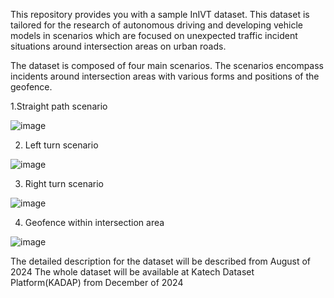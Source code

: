 This repository provides you with a sample InIVT dataset.
This dataset is tailored for the research of autonomous driving and developing vehicle models in scenarios which are focused on unexpected traffic incident situations around intersection areas on urban roads.

The dataset is composed of four main scenarios. 
The scenarios encompass incidents around intersection areas with various forms and positions of the geofence.

1.Straight path scenario

![image](https://github.com/ParkJunYeop/InIVT-dataset/assets/61575966/2e3d8af2-73a7-42e4-a90a-8ab32e9515a3)

2. Left turn scenario

![image](https://github.com/ParkJunYeop/InIVT-dataset/assets/61575966/10ab26a9-35a9-4e93-af54-02f264101feb)

3. Right turn scenario

![image](https://github.com/ParkJunYeop/InIVT-dataset/assets/61575966/4a1ec729-74c9-49c6-a2b7-f952b0158146)

4. Geofence within intersection area

![image](https://github.com/ParkJunYeop/InIVT-dataset/assets/61575966/93408d09-db10-435b-b1eb-993cf9ec9810)


The detailed description for the dataset will be described from August of 2024
The whole dataset will be available at Katech Dataset Platform(KADAP) from December of 2024
